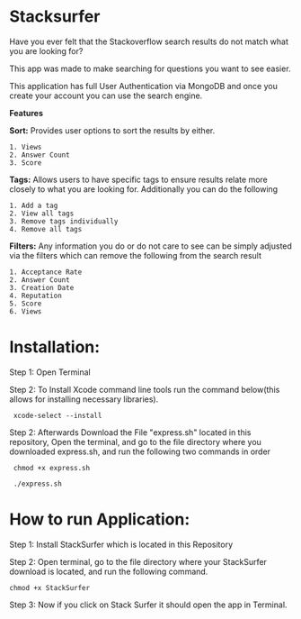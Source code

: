 # Stacksurfer 
Have you ever felt that the Stackoverflow search results do not match what you are looking for? 

This app was made to make searching for questions you want to see easier. 

This application has full User Authentication via MongoDB and once you create your account you can use the search engine. 

**Features**

  **Sort:** Provides user options to sort the results by either. 
  
    1. Views
    2. Answer Count
    3. Score
  
  **Tags:** Allows users to have specific tags to ensure results relate more closely to what you are looking for. Additionally you can do the following 
  
    1. Add a tag
    2. View all tags
    3. Remove tags individually
    4. Remove all tags
  
  **Filters:** Any information you do or do not care to see can be simply adjusted via the filters which can remove the following from the search result 

    1. Acceptance Rate
    2. Answer Count
    3. Creation Date
    4. Reputation
    5. Score
    6. Views


# Installation: 

Step 1: Open Terminal


Step 2: To Install Xcode command line tools run the command below(this allows for installing necessary libraries).

     xcode-select --install




Step 2: Afterwards Download the File "express.sh" located in this repository, Open the terminal, and go to the file directory where you downloaded express.sh, and run the following two commands in order 

     chmod +x express.sh
     
     ./express.sh


# How to run Application: 

Step 1: Install StackSurfer which is located in this Repository

Step 2: Open terminal, go to the file directory where your StackSurfer download is located, and run the following command.

```chmod +x StackSurfer```

Step 3: Now if you click on Stack Surfer it should open the app in Terminal.











  




